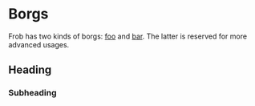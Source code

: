 # Borgs

Frob has two kinds of borgs: [foo](foo.md) and [bar](bar.md). The latter is reserved for more advanced usages.

## Heading

### Subheading
